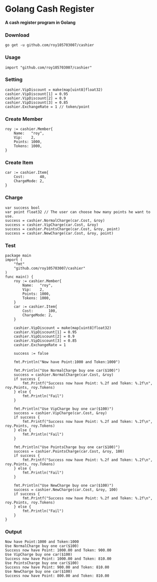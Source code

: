 # Golang Cash Register

**A cash register program in Golang**

### Download
	go get -u github.com/roy105703007/cashier

### Usage
	import "github.com/roy105703007/cashier"

### Setting
	cashier.VipDiscount = make(map[uint8]float32)
	cashier.VipDiscount[1] = 0.95
	cashier.VipDiscount[2] = 0.9
	cashier.VipDiscount[3] = 0.85
	cashier.ExchangeRate = 1 // token/point

### Create Member
	roy := cashier.Member{
		Name:   "roy",
		Vip:    2,
		Points: 1000,
		Tokens: 1000,
	}

### Create Item

	car := cashier.Item{
		Cost:       40,
		ChargeMode: 2,
	}

### Charge
	var success bool
	var point float32 // The user can choose how many points he want to use.
	success = cashier.NormalCharge(car.Cost, &roy)
	success = cashier.VipCharge(car.Cost, &roy)
	success = cashier.PointsCharge(car.Cost, &roy, point)
	success = cashier.NewCharge(car.Cost, &roy, point)

### Test
	package main
	import (
		"fmt"
		"github.com/roy105703007/cashier"
	)
	func main() {
		roy := cashier.Member{
			Name:   "roy",
			Vip:    2,
			Points: 1000,
			Tokens: 1000,
		}
		car := cashier.Item{
			Cost:       100,
			ChargeMode: 2,
		}

		cashier.VipDiscount = make(map[uint8]float32)
		cashier.VipDiscount[1] = 0.95
		cashier.VipDiscount[2] = 0.9
		cashier.VipDiscount[3] = 0.85
		cashier.ExchangeRate = 1

		success := false

		fmt.Println("Now have Point:1000 and Token:1000")

		fmt.Println("Use NormalCharge buy one car($100)")
		success = cashier.NormalCharge(car.Cost, &roy)
		if success {
			fmt.Printf("Success now have Point: %.2f and Token: %.2f\n", roy.Points, roy.Tokens)
		} else {
			fmt.Println("Fail")
		}

		fmt.Println("Use VipCharge buy one car($100)")
		success = cashier.VipCharge(car.Cost, &roy)
		if success {
			fmt.Printf("Success now have Point: %.2f and Token: %.2f\n", roy.Points, roy.Tokens)
		} else {
			fmt.Println("Fail")
		}

		fmt.Println("Use PointsCharge buy one car($100)")
		success = cashier.PointsCharge(car.Cost, &roy, 100)
		if success {
			fmt.Printf("Success now have Point: %.2f and Token: %.2f\n", roy.Points, roy.Tokens)
		} else {
			fmt.Println("Fail")
		}

		fmt.Println("Use NewCharge buy one car($100)")
		success = cashier.NewCharge(car.Cost, &roy, 100)
		if success {
			fmt.Printf("Success now have Point: %.2f and Token: %.2f\n", roy.Points, roy.Tokens)
		} else {
			fmt.Println("Fail")
		}
	}

### Output
	Now have Point:1000 and Token:1000
	Use NormalCharge buy one car($100)
	Success now have Point: 1000.00 and Token: 900.00
	Use VipCharge buy one car($100)
	Success now have Point: 1000.00 and Token: 810.00
	Use PointsCharge buy one car($100)
	Success now have Point: 900.00 and Token: 810.00
	Use NewCharge buy one car($100)
	Success now have Point: 800.00 and Token: 810.00
